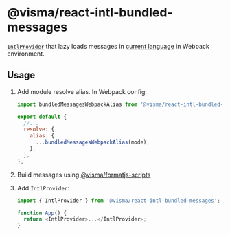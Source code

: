 # @visma/react-intl-bundled-messages

[`IntlProvider`](https://formatjs.io/docs/react-intl/components/) that lazy loads messages in [current language](https://github.com/Visma-AS/visma/tree/main/packages/react-app-locale-utils) in Webpack environment.

## Usage

1. Add module resolve alias. In Webpack config:

   ```js
   import bundledMessagesWebpackAlias from '@visma/react-intl-bundled-messages/lib/webpackAlias.js';

   export default {
     //...
     resolve: {
       alias: {
         ...bundledMessagesWebpackAlias(mode),
       },
     },
   };
   ```

2. Build messages using [@visma/formatjs-scripts](https://github.com/Visma-AS/visma/tree/main/packages/formatjs-scripts)
3. Add `IntlProvider`:

   ```js
   import { IntlProvider } from '@visma/react-intl-bundled-messages';

   function App() {
     return <IntlProvider>...</IntlProvider>;
   }
   ```
